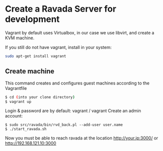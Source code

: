# Create a Ravada Server for development

Vagrant by default uses Virtualbox, in our case we use libvirt, and create a KVM machine.

If you still do not have vagrant, install in your system:
```bash
sudo apt-get install vagrant
```

## Create machine
This command creates and configures guest machines according to the Vagrantfile
```bash
$ cd (into your clone directory)
$ vagrant up
```
Login & password are by default: vagrant / vagrant
Create an admin account:
```
$ sudo src/ravada/bin/rvd_back.pl --add-user user.name
$ ./start_ravada.sh

```
Now you must be able to reach ravada at the location http://your.ip:3000/ or http://192.168.121.10:3000
